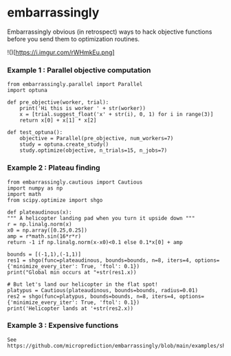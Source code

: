 # embarrassingly

Embarrassingly obvious (in retrospect) ways to hack objective functions before you send them to optimization routines. 

!()[https://i.imgur.com/rWHmkEu.png]

### Example 1 : Parallel objective computation 

    from embarrassingly.parallel import Parallel
    import optuna

    def pre_objective(worker, trial):
        print('Hi this is worker ' + str(worker))
        x = [trial.suggest_float('x' + str(i), 0, 1) for i in range(3)]
        return x[0] + x[1] * x[2]
    
    def test_optuna():
        objective = Parallel(pre_objective, num_workers=7)
        study = optuna.create_study()
        study.optimize(objective, n_trials=15, n_jobs=7)

### Example 2 : Plateau finding

    from embarrassingly.cautious import Cautious
    import numpy as np
    import math
    from scipy.optimize import shgo

    def plateaudinous(x):
    """ A helicopter landing pad when you turn it upside down """
    r = np.linalg.norm(x)
    x0 = np.array([0.25,0.25])
    amp = r*math.sin(16*r*r)
    return -1 if np.linalg.norm(x-x0)<0.1 else 0.1*x[0] + amp
    
    bounds = [(-1,1),(-1,1)]
    res1 = shgo(func=plateaudinous, bounds=bounds, n=8, iters=4, options={'minimize_every_iter': True, 'ftol': 0.1})
    print("Global min occurs at "+str(res1.x))

    # But let's land our helicopter in the flat spot! 
    platypus = Cautious(plateaudinous, bounds=bounds, radius=0.01)
    res2 = shgo(func=platypus, bounds=bounds, n=8, iters=4, options={'minimize_every_iter': True, 'ftol': 0.1})
    print('Helicopter lands at '+str(res2.x))


### Example 3 : Expensive functions 

    See https://github.com/microprediction/embarrassingly/blob/main/examples/shy_shgo.py
    
